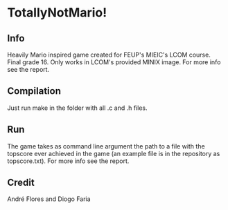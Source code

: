 # TotallyNotMario!
## Info
  Heavily Mario inspired game created for FEUP's MIEIC's LCOM course. Final grade 16. Only works in LCOM's provided MINIX image. For more info see the report.
## Compilation
  Just run make in the folder with all .c and .h files.
## Run
  The game takes as command line argument the path to a file with the topscore ever achieved in the game (an example file is in the repository as topscore.txt). For more info see the report.
## Credit
  André Flores and Diogo Faria  
